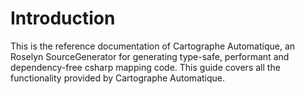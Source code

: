 # Introduction

This is the reference documentation of Cartographe Automatique, an Roselyn SourceGenerator for generating type-safe,
performant and dependency-free csharp mapping code. This guide covers all the functionality provided by Cartographe
Automatique.